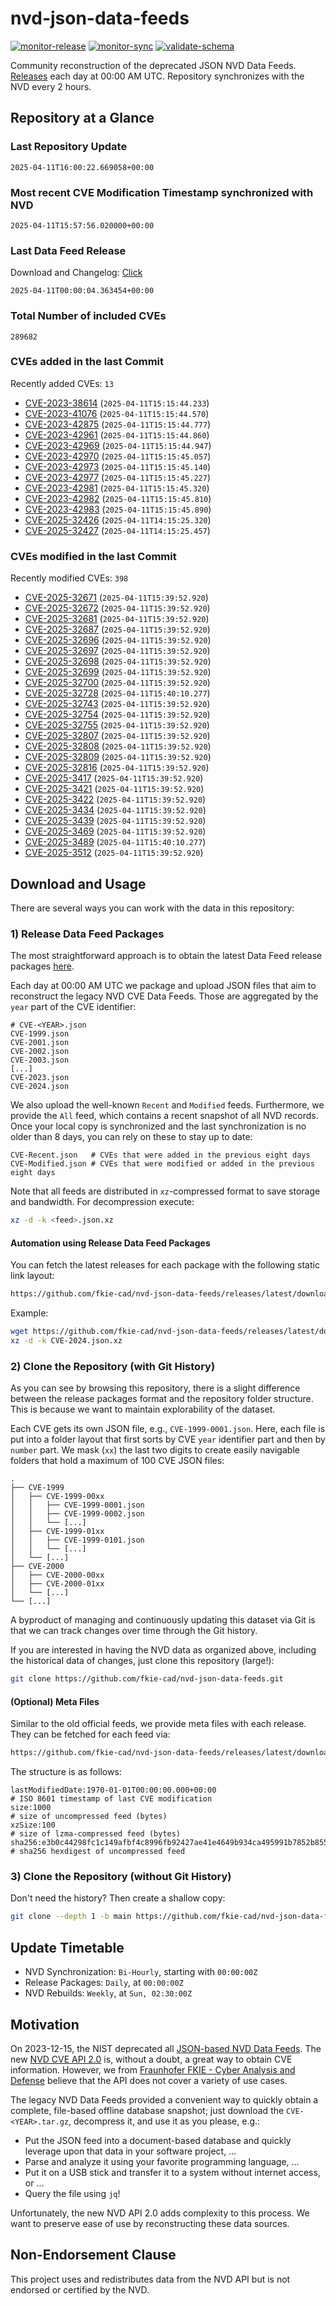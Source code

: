 # nvd-json-data-feeds

[![monitor-release](https://github.com/fkie-cad/nvd-json-data-feeds/actions/workflows/monitor_release.yml/badge.svg)](https://github.com/fkie-cad/nvd-json-data-feeds/actions/workflows/monitor_release.yml)
[![monitor-sync](https://github.com/fkie-cad/nvd-json-data-feeds/actions/workflows/monitor_sync.yml/badge.svg)](https://github.com/fkie-cad/nvd-json-data-feeds/actions/workflows/monitor_sync.yml)
[![validate-schema](https://github.com/fkie-cad/nvd-json-data-feeds/actions/workflows/validate_schema.yml/badge.svg)](https://github.com/fkie-cad/nvd-json-data-feeds/actions/workflows/validate_schema.yml)

Community reconstruction of the deprecated JSON NVD Data Feeds.
[Releases](https://github.com/fkie-cad/nvd-json-data-feeds/releases/latest) each day at 00:00 AM UTC.
Repository synchronizes with the NVD every 2 hours.

## Repository at a Glance

### Last Repository Update

```plain
2025-04-11T16:00:22.669058+00:00
```

### Most recent CVE Modification Timestamp synchronized with NVD

```plain
2025-04-11T15:57:56.020000+00:00
```

### Last Data Feed Release

Download and Changelog: [Click](https://github.com/fkie-cad/nvd-json-data-feeds/releases/latest)

```plain
2025-04-11T00:00:04.363454+00:00
```

### Total Number of included CVEs

```plain
289682
```

### CVEs added in the last Commit

Recently added CVEs: `13`

- [CVE-2023-38614](CVE-2023/CVE-2023-386xx/CVE-2023-38614.json) (`2025-04-11T15:15:44.233`)
- [CVE-2023-41076](CVE-2023/CVE-2023-410xx/CVE-2023-41076.json) (`2025-04-11T15:15:44.570`)
- [CVE-2023-42875](CVE-2023/CVE-2023-428xx/CVE-2023-42875.json) (`2025-04-11T15:15:44.777`)
- [CVE-2023-42961](CVE-2023/CVE-2023-429xx/CVE-2023-42961.json) (`2025-04-11T15:15:44.860`)
- [CVE-2023-42969](CVE-2023/CVE-2023-429xx/CVE-2023-42969.json) (`2025-04-11T15:15:44.947`)
- [CVE-2023-42970](CVE-2023/CVE-2023-429xx/CVE-2023-42970.json) (`2025-04-11T15:15:45.057`)
- [CVE-2023-42973](CVE-2023/CVE-2023-429xx/CVE-2023-42973.json) (`2025-04-11T15:15:45.140`)
- [CVE-2023-42977](CVE-2023/CVE-2023-429xx/CVE-2023-42977.json) (`2025-04-11T15:15:45.227`)
- [CVE-2023-42981](CVE-2023/CVE-2023-429xx/CVE-2023-42981.json) (`2025-04-11T15:15:45.320`)
- [CVE-2023-42982](CVE-2023/CVE-2023-429xx/CVE-2023-42982.json) (`2025-04-11T15:15:45.810`)
- [CVE-2023-42983](CVE-2023/CVE-2023-429xx/CVE-2023-42983.json) (`2025-04-11T15:15:45.890`)
- [CVE-2025-32426](CVE-2025/CVE-2025-324xx/CVE-2025-32426.json) (`2025-04-11T14:15:25.320`)
- [CVE-2025-32427](CVE-2025/CVE-2025-324xx/CVE-2025-32427.json) (`2025-04-11T14:15:25.457`)


### CVEs modified in the last Commit

Recently modified CVEs: `398`

- [CVE-2025-32671](CVE-2025/CVE-2025-326xx/CVE-2025-32671.json) (`2025-04-11T15:39:52.920`)
- [CVE-2025-32672](CVE-2025/CVE-2025-326xx/CVE-2025-32672.json) (`2025-04-11T15:39:52.920`)
- [CVE-2025-32681](CVE-2025/CVE-2025-326xx/CVE-2025-32681.json) (`2025-04-11T15:39:52.920`)
- [CVE-2025-32687](CVE-2025/CVE-2025-326xx/CVE-2025-32687.json) (`2025-04-11T15:39:52.920`)
- [CVE-2025-32696](CVE-2025/CVE-2025-326xx/CVE-2025-32696.json) (`2025-04-11T15:39:52.920`)
- [CVE-2025-32697](CVE-2025/CVE-2025-326xx/CVE-2025-32697.json) (`2025-04-11T15:39:52.920`)
- [CVE-2025-32698](CVE-2025/CVE-2025-326xx/CVE-2025-32698.json) (`2025-04-11T15:39:52.920`)
- [CVE-2025-32699](CVE-2025/CVE-2025-326xx/CVE-2025-32699.json) (`2025-04-11T15:39:52.920`)
- [CVE-2025-32700](CVE-2025/CVE-2025-327xx/CVE-2025-32700.json) (`2025-04-11T15:39:52.920`)
- [CVE-2025-32728](CVE-2025/CVE-2025-327xx/CVE-2025-32728.json) (`2025-04-11T15:40:10.277`)
- [CVE-2025-32743](CVE-2025/CVE-2025-327xx/CVE-2025-32743.json) (`2025-04-11T15:39:52.920`)
- [CVE-2025-32754](CVE-2025/CVE-2025-327xx/CVE-2025-32754.json) (`2025-04-11T15:39:52.920`)
- [CVE-2025-32755](CVE-2025/CVE-2025-327xx/CVE-2025-32755.json) (`2025-04-11T15:39:52.920`)
- [CVE-2025-32807](CVE-2025/CVE-2025-328xx/CVE-2025-32807.json) (`2025-04-11T15:39:52.920`)
- [CVE-2025-32808](CVE-2025/CVE-2025-328xx/CVE-2025-32808.json) (`2025-04-11T15:39:52.920`)
- [CVE-2025-32809](CVE-2025/CVE-2025-328xx/CVE-2025-32809.json) (`2025-04-11T15:39:52.920`)
- [CVE-2025-32816](CVE-2025/CVE-2025-328xx/CVE-2025-32816.json) (`2025-04-11T15:39:52.920`)
- [CVE-2025-3417](CVE-2025/CVE-2025-34xx/CVE-2025-3417.json) (`2025-04-11T15:39:52.920`)
- [CVE-2025-3421](CVE-2025/CVE-2025-34xx/CVE-2025-3421.json) (`2025-04-11T15:39:52.920`)
- [CVE-2025-3422](CVE-2025/CVE-2025-34xx/CVE-2025-3422.json) (`2025-04-11T15:39:52.920`)
- [CVE-2025-3434](CVE-2025/CVE-2025-34xx/CVE-2025-3434.json) (`2025-04-11T15:39:52.920`)
- [CVE-2025-3439](CVE-2025/CVE-2025-34xx/CVE-2025-3439.json) (`2025-04-11T15:39:52.920`)
- [CVE-2025-3469](CVE-2025/CVE-2025-34xx/CVE-2025-3469.json) (`2025-04-11T15:39:52.920`)
- [CVE-2025-3489](CVE-2025/CVE-2025-34xx/CVE-2025-3489.json) (`2025-04-11T15:40:10.277`)
- [CVE-2025-3512](CVE-2025/CVE-2025-35xx/CVE-2025-3512.json) (`2025-04-11T15:39:52.920`)


## Download and Usage

There are several ways you can work with the data in this repository:

### 1) Release Data Feed Packages

The most straightforward approach is to obtain the latest Data Feed release packages [here](https://github.com/fkie-cad/nvd-json-data-feeds/releases/latest).

Each day at 00:00 AM UTC we package and upload JSON files that aim to reconstruct the legacy NVD CVE Data Feeds.
Those are aggregated by the `year` part of the CVE identifier:

```
# CVE-<YEAR>.json
CVE-1999.json
CVE-2001.json
CVE-2002.json
CVE-2003.json
[...]
CVE-2023.json
CVE-2024.json
```

We also upload the well-known `Recent` and `Modified` feeds.
Furthermore, we provide the `All` feed, which contains a recent snapshot of all NVD records.
Once your local copy is synchronized and the last synchronization is no older than 8 days, you can rely on these to stay up to date:

```plain
CVE-Recent.json   # CVEs that were added in the previous eight days
CVE-Modified.json # CVEs that were modified or added in the previous eight days
```

Note that all feeds are distributed in `xz`-compressed format to save storage and bandwidth.
For decompression execute:

```sh
xz -d -k <feed>.json.xz
```

#### Automation using Release Data Feed Packages

You can fetch the latest releases for each package with the following static link layout:

```sh
https://github.com/fkie-cad/nvd-json-data-feeds/releases/latest/download/CVE-<YEAR>.json.xz
```

Example:

```sh
wget https://github.com/fkie-cad/nvd-json-data-feeds/releases/latest/download/CVE-2024.json.xz
xz -d -k CVE-2024.json.xz
```

### 2) Clone the Repository (with Git History)

As you can see by browsing this repository, there is a slight difference between the release packages format and the repository folder structure.
This is because we want to maintain explorability of the dataset.

Each CVE gets its own JSON file, e.g., `CVE-1999-0001.json`.
Here, each file is put into a folder layout that first sorts by CVE `year` identifier part and then by `number` part.
We mask (`xx`) the last two digits to create easily navigable folders that hold a maximum of 100 CVE JSON files:

```plain
.
├── CVE-1999
│   ├── CVE-1999-00xx
│   │   ├── CVE-1999-0001.json
│   │   ├── CVE-1999-0002.json
│   │   └── [...]
│   ├── CVE-1999-01xx
│   │   ├── CVE-1999-0101.json
│   │   └── [...]
│   └── [...]
├── CVE-2000
│   ├── CVE-2000-00xx
│   ├── CVE-2000-01xx
│   └── [...]
└── [...]
```

A byproduct of managing and continuously updating this dataset via Git is that we can track changes over time through the Git history.

If you are interested in having the NVD data as organized above, including the historical data of changes, just clone this repository (large!):

```sh
git clone https://github.com/fkie-cad/nvd-json-data-feeds.git
```

#### (Optional) Meta Files

Similar to the old official feeds, we provide meta files with each release. They can be fetched for each feed via:

```sh
https://github.com/fkie-cad/nvd-json-data-feeds/releases/latest/download/CVE-<YEAR>.meta
```

The structure is as follows:

```plain
lastModifiedDate:1970-01-01T00:00:00.000+00:00                          # ISO 8601 timestamp of last CVE modification
size:1000                                                               # size of uncompressed feed (bytes)
xzSize:100                                                              # size of lzma-compressed feed (bytes)
sha256:e3b0c44298fc1c149afbf4c8996fb92427ae41e4649b934ca495991b7852b855 # sha256 hexdigest of uncompressed feed
```

### 3) Clone the Repository (without Git History)

Don't need the history? Then create a shallow copy:

```sh
git clone --depth 1 -b main https://github.com/fkie-cad/nvd-json-data-feeds.git
```


## Update Timetable

* NVD Synchronization: `Bi-Hourly`, starting with `00:00:00Z`
* Release Packages: `Daily`, at `00:00:00Z`
* NVD Rebuilds: `Weekly`, at `Sun, 02:30:00Z`


## Motivation

On 2023-12-15, the NIST deprecated all [JSON-based NVD Data Feeds](https://nvd.nist.gov/vuln/data-feeds#divRetirementBanner-1).
The new [NVD CVE API 2.0](https://nvd.nist.gov/developers/vulnerabilities) is, without a doubt, a great way to obtain CVE information.
However, we from [Fraunhofer FKIE - Cyber Analysis and Defense](https://www.fkie.fraunhofer.de/en/departments/cad.html) believe that the API does not cover a variety of use cases.

The legacy NVD Data Feeds provided a convenient way to quickly obtain a complete, file-based offline database snapshot; just download the `CVE-<YEAR>.tar.gz`, decompress it, and use it as you please, e.g.:

- Put the JSON feed into a document-based database and quickly leverage upon that data in your software project, ...
- Parse and analyze it using your favorite programming language, ...
- Put it on a USB stick and transfer it to a system without internet access, or ...
- Query the file using `jq`!

Unfortunately, the new NVD API 2.0 adds complexity to this process.
We want to preserve ease of use by reconstructing these data sources.

## Non-Endorsement Clause

This project uses and redistributes data from the NVD API but is not endorsed or certified by the NVD.